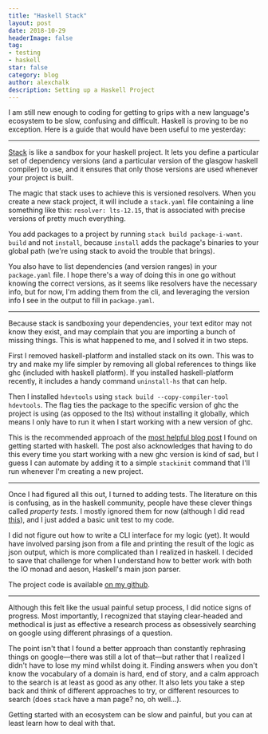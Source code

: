 ```yaml
---
title: "Haskell Stack"
layout: post
date: 2018-10-29
headerImage: false
tag:
- testing
- haskell
star: false
category: blog
author: alexchalk
description: Setting up a Haskell Project
---
```


I am still new enough to coding for getting to grips with a new language's ecosystem
to be slow, confusing and difficult. Haskell is proving to be no exception. Here is a
guide that would have been useful to me yesterday:

---

[Stack][1] is like a sandbox for your haskell project. It lets you define a particular set
of dependency versions (and a particular version of the glasgow haskell compiler) to 
use, and it ensures that only those versions are used whenever your project is built. 

The magic that stack uses to achieve this is versioned resolvers. When you create a
new stack project, it will include a `stack.yaml` file containing a line something
like this: `resolver: lts-12.15`, that is associated with precise versions of pretty
much everything.

You add packages to a project by running `stack build package-i-want`. `build` and 
not `install`, because `install` adds the package's binaries to your global path (we're
using stack to avoid the trouble that brings). 

You also have to list dependencies (and version ranges) in your `package.yaml` file. 
I hope there's a way of doing this in one go without knowing the correct versions,
as it seems like resolvers have the necessary info, but for now, I'm adding them from 
the cli, and leveraging the version info I see in the output to fill in `package.yaml`.

---

Because stack is sandboxing your dependencies, your text editor may not know they
exist, and may complain that you are importing a bunch of missing things. This
is what happened to me, and I solved it in two steps.

First I removed  haskell-platform and installed stack on its own. This was to try and
make my life simpler by removing all global references to things like ghc (included 
with haskell platform). If you installed haskell-platform recently, it includes a 
handy command `uninstall-hs` that can help.

Then I installed `hdevtools` using `stack build --copy-compiler-tool hdevtools`. The
flag ties the package to the specific version of ghc the project is using (as opposed
to the lts) without installing it globally, which means I only have to run it when I 
start working with a new version of ghc. 

This is the recommended approach of the [most helpful blog post][2] I found on
getting started with haskell. The post also acknowledges that having to do this every
time you start working with a new ghc version is kind of sad, but I guess I can
automate by adding it to a simple `stackinit` command that I'll run whenever I'm 
creating a new project.

---

Once I had figured all this out, I turned to adding tests. The literature on this is
confusing, as in the haskell community, people have these clever things called
*property tests*. I mostly ignored them for now (although I did read [this][3]),
and I just added a basic unit test to my code.

I did not figure out how to write a CLI interface for my logic (yet). It would have
involved parsing json from a file and printing the result of the logic as json
output, which is more complicated than I realized in haskell. I decided to save that
challenge for when I understand how to better work with both the IO monad and aeson,
Haskell's main json parser.

The project code is available [on my github][4].

---

Although this felt like the usual painful setup process, I did notice signs of
progress. Most importantly, I recognized that staying clear-headed and methodical is
just as effective a research process as obsessively searching on google using 
different phrasings of a question. 

The point isn't that I found a better approach than constantly rephrasing things on 
google—there was still a lot of that—but rather that I realized I didn't have to 
lose my mind whilst doing it. Finding answers when you don't know the vocabulary of 
a domain is hard, end of story, and a calm approach to the search is at least as 
good as any other. It also lets you take a step back and think of different
approaches to try, or different resources to search (does `stack` have a man page? 
no, oh well...).

Getting started with an ecosystem can be slow and painful, but you can at least learn 
how to deal with that.


[1]: https://docs.haskellstack.org/en/stable/README/
[2]: https://lexi-lambda.github.io/blog/2018/02/10/an-opinionated-guide-to-haskell-in-2018/
[3]: https://www.schoolofhaskell.com/user/pbv/an-introduction-to-quickcheck-testing
[4]: https://github.com/AlexChalk/graham-scan/blob/master/src/Lib.hs
